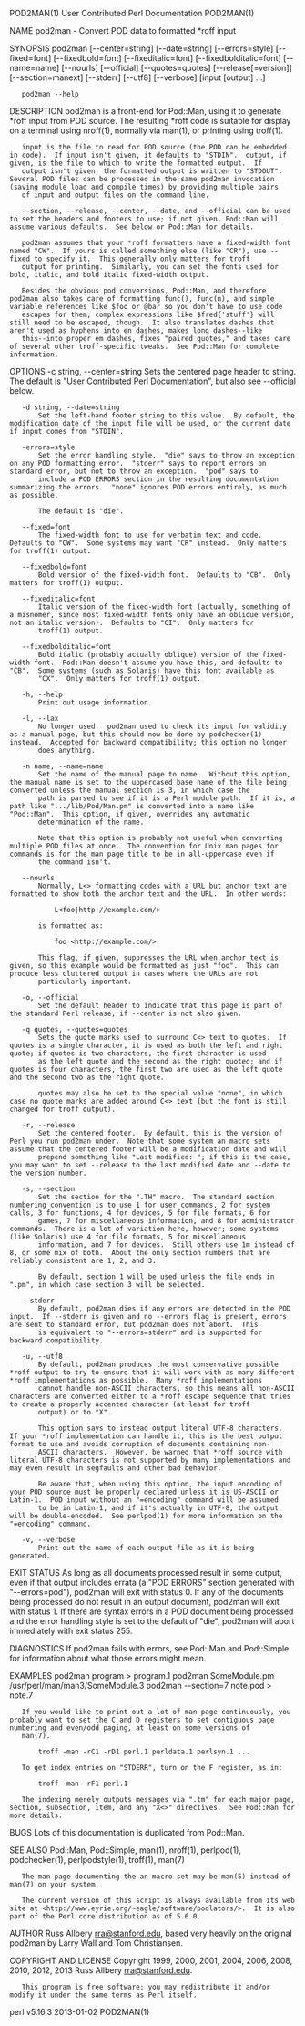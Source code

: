 POD2MAN(1)                                                                           User Contributed Perl Documentation                                                                           POD2MAN(1)



NAME
       pod2man - Convert POD data to formatted *roff input

SYNOPSIS
       pod2man [--center=string] [--date=string] [--errors=style]
           [--fixed=font] [--fixedbold=font] [--fixeditalic=font]
           [--fixedbolditalic=font] [--name=name] [--nourls]
           [--official] [--quotes=quotes] [--release[=version]]
           [--section=manext] [--stderr] [--utf8] [--verbose]
           [input [output] ...]

       pod2man --help

DESCRIPTION
       pod2man is a front-end for Pod::Man, using it to generate *roff input from POD source.  The resulting *roff code is suitable for display on a terminal using nroff(1), normally via man(1), or
       printing using troff(1).

       input is the file to read for POD source (the POD can be embedded in code).  If input isn't given, it defaults to "STDIN".  output, if given, is the file to which to write the formatted output.  If
       output isn't given, the formatted output is written to "STDOUT".  Several POD files can be processed in the same pod2man invocation (saving module load and compile times) by providing multiple pairs
       of input and output files on the command line.

       --section, --release, --center, --date, and --official can be used to set the headers and footers to use; if not given, Pod::Man will assume various defaults.  See below or Pod::Man for details.

       pod2man assumes that your *roff formatters have a fixed-width font named "CW".  If yours is called something else (like "CR"), use --fixed to specify it.  This generally only matters for troff
       output for printing.  Similarly, you can set the fonts used for bold, italic, and bold italic fixed-width output.

       Besides the obvious pod conversions, Pod::Man, and therefore pod2man also takes care of formatting func(), func(n), and simple variable references like $foo or @bar so you don't have to use code
       escapes for them; complex expressions like $fred{'stuff'} will still need to be escaped, though.  It also translates dashes that aren't used as hyphens into en dashes, makes long dashes--like
       this--into proper em dashes, fixes "paired quotes," and takes care of several other troff-specific tweaks.  See Pod::Man for complete information.

OPTIONS
       -c string, --center=string
           Sets the centered page header to string.  The default is "User Contributed Perl Documentation", but also see --official below.

       -d string, --date=string
           Set the left-hand footer string to this value.  By default, the modification date of the input file will be used, or the current date if input comes from "STDIN".

       -errors=style
           Set the error handling style.  "die" says to throw an exception on any POD formatting error.  "stderr" says to report errors on standard error, but not to throw an exception.  "pod" says to
           include a POD ERRORS section in the resulting documentation summarizing the errors.  "none" ignores POD errors entirely, as much as possible.

           The default is "die".

       --fixed=font
           The fixed-width font to use for verbatim text and code.  Defaults to "CW".  Some systems may want "CR" instead.  Only matters for troff(1) output.

       --fixedbold=font
           Bold version of the fixed-width font.  Defaults to "CB".  Only matters for troff(1) output.

       --fixeditalic=font
           Italic version of the fixed-width font (actually, something of a misnomer, since most fixed-width fonts only have an oblique version, not an italic version).  Defaults to "CI".  Only matters for
           troff(1) output.

       --fixedbolditalic=font
           Bold italic (probably actually oblique) version of the fixed-width font.  Pod::Man doesn't assume you have this, and defaults to "CB".  Some systems (such as Solaris) have this font available as
           "CX".  Only matters for troff(1) output.

       -h, --help
           Print out usage information.

       -l, --lax
           No longer used.  pod2man used to check its input for validity as a manual page, but this should now be done by podchecker(1) instead.  Accepted for backward compatibility; this option no longer
           does anything.

       -n name, --name=name
           Set the name of the manual page to name.  Without this option, the manual name is set to the uppercased base name of the file being converted unless the manual section is 3, in which case the
           path is parsed to see if it is a Perl module path.  If it is, a path like ".../lib/Pod/Man.pm" is converted into a name like "Pod::Man".  This option, if given, overrides any automatic
           determination of the name.

           Note that this option is probably not useful when converting multiple POD files at once.  The convention for Unix man pages for commands is for the man page title to be in all-uppercase even if
           the command isn't.

       --nourls
           Normally, L<> formatting codes with a URL but anchor text are formatted to show both the anchor text and the URL.  In other words:

               L<foo|http://example.com/>

           is formatted as:

               foo <http://example.com/>

           This flag, if given, suppresses the URL when anchor text is given, so this example would be formatted as just "foo".  This can produce less cluttered output in cases where the URLs are not
           particularly important.

       -o, --official
           Set the default header to indicate that this page is part of the standard Perl release, if --center is not also given.

       -q quotes, --quotes=quotes
           Sets the quote marks used to surround C<> text to quotes.  If quotes is a single character, it is used as both the left and right quote; if quotes is two characters, the first character is used
           as the left quote and the second as the right quoted; and if quotes is four characters, the first two are used as the left quote and the second two as the right quote.

           quotes may also be set to the special value "none", in which case no quote marks are added around C<> text (but the font is still changed for troff output).

       -r, --release
           Set the centered footer.  By default, this is the version of Perl you run pod2man under.  Note that some system an macro sets assume that the centered footer will be a modification date and will
           prepend something like "Last modified: "; if this is the case, you may want to set --release to the last modified date and --date to the version number.

       -s, --section
           Set the section for the ".TH" macro.  The standard section numbering convention is to use 1 for user commands, 2 for system calls, 3 for functions, 4 for devices, 5 for file formats, 6 for
           games, 7 for miscellaneous information, and 8 for administrator commands.  There is a lot of variation here, however; some systems (like Solaris) use 4 for file formats, 5 for miscellaneous
           information, and 7 for devices.  Still others use 1m instead of 8, or some mix of both.  About the only section numbers that are reliably consistent are 1, 2, and 3.

           By default, section 1 will be used unless the file ends in ".pm", in which case section 3 will be selected.

       --stderr
           By default, pod2man dies if any errors are detected in the POD input.  If --stderr is given and no --errors flag is present, errors are sent to standard error, but pod2man does not abort.  This
           is equivalent to "--errors=stderr" and is supported for backward compatibility.

       -u, --utf8
           By default, pod2man produces the most conservative possible *roff output to try to ensure that it will work with as many different *roff implementations as possible.  Many *roff implementations
           cannot handle non-ASCII characters, so this means all non-ASCII characters are converted either to a *roff escape sequence that tries to create a properly accented character (at least for troff
           output) or to "X".

           This option says to instead output literal UTF-8 characters.  If your *roff implementation can handle it, this is the best output format to use and avoids corruption of documents containing non-
           ASCII characters.  However, be warned that *roff source with literal UTF-8 characters is not supported by many implementations and may even result in segfaults and other bad behavior.

           Be aware that, when using this option, the input encoding of your POD source must be properly declared unless it is US-ASCII or Latin-1.  POD input without an "=encoding" command will be assumed
           to be in Latin-1, and if it's actually in UTF-8, the output will be double-encoded.  See perlpod(1) for more information on the "=encoding" command.

       -v, --verbose
           Print out the name of each output file as it is being generated.

EXIT STATUS
       As long as all documents processed result in some output, even if that output includes errata (a "POD ERRORS" section generated with "--errors=pod"), pod2man will exit with status 0.  If any of the
       documents being processed do not result in an output document, pod2man will exit with status 1.  If there are syntax errors in a POD document being processed and the error handling style is set to
       the default of "die", pod2man will abort immediately with exit status 255.

DIAGNOSTICS
       If pod2man fails with errors, see Pod::Man and Pod::Simple for information about what those errors might mean.

EXAMPLES
           pod2man program > program.1
           pod2man SomeModule.pm /usr/perl/man/man3/SomeModule.3
           pod2man --section=7 note.pod > note.7

       If you would like to print out a lot of man page continuously, you probably want to set the C and D registers to set contiguous page numbering and even/odd paging, at least on some versions of
       man(7).

           troff -man -rC1 -rD1 perl.1 perldata.1 perlsyn.1 ...

       To get index entries on "STDERR", turn on the F register, as in:

           troff -man -rF1 perl.1

       The indexing merely outputs messages via ".tm" for each major page, section, subsection, item, and any "X<>" directives.  See Pod::Man for more details.

BUGS
       Lots of this documentation is duplicated from Pod::Man.

SEE ALSO
       Pod::Man, Pod::Simple, man(1), nroff(1), perlpod(1), podchecker(1), perlpodstyle(1), troff(1), man(7)

       The man page documenting the an macro set may be man(5) instead of man(7) on your system.

       The current version of this script is always available from its web site at <http://www.eyrie.org/~eagle/software/podlators/>.  It is also part of the Perl core distribution as of 5.6.0.

AUTHOR
       Russ Allbery <rra@stanford.edu>, based very heavily on the original pod2man by Larry Wall and Tom Christiansen.

COPYRIGHT AND LICENSE
       Copyright 1999, 2000, 2001, 2004, 2006, 2008, 2010, 2012, 2013 Russ Allbery <rra@stanford.edu>.

       This program is free software; you may redistribute it and/or modify it under the same terms as Perl itself.



perl v5.16.3                                                                                      2013-01-02                                                                                       POD2MAN(1)
